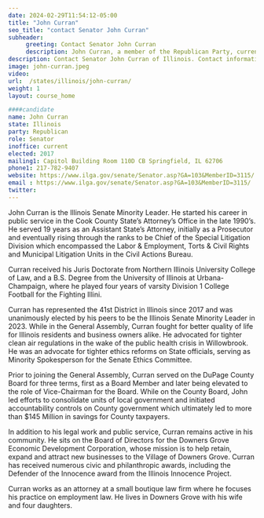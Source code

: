 ```yaml
---
date: 2024-02-29T11:54:12-05:00
title: "John Curran"
seo_title: "contact Senator John Curran"
subheader:
     greeting: Contact Senator John Curran
     description: John Curran, a member of the Republican Party, currently holds the position of an American politician in the Illinois State Senate, representing District 41. He assumed office in 2017.
description: Contact Senator John Curran of Illinois. Contact information for John Curran includes email address, phone number, and mailing address.
image: john-curran.jpeg
video:
url:  /states/illinois/john-curran/
weight: 1
layout: course_home

####candidate
name: John Curran
state: Illinois
party: Republican
role: Senator
inoffice: current
elected: 2017
mailing1: Capitol Building Room 110D CB Springfield, IL 62706
phone1: 217-782-9407
website: https://www.ilga.gov/senate/Senator.asp?GA=103&MemberID=3115/
email : https://www.ilga.gov/senate/Senator.asp?GA=103&MemberID=3115/
twitter:
---
```


John Curran is the Illinois Senate Minority Leader. He started his career in public service in the Cook County State’s Attorney’s Office in the late 1990’s. He served 19 years as an Assistant State’s Attorney, initially as a Prosecutor and eventually rising through the ranks to be Chief of the Special Litigation Division which encompassed the Labor & Employment, Torts & Civil Rights and Municipal Litigation Units in the Civil Actions Bureau.

Curran received his Juris Doctorate from Northern Illinois University College of Law, and a B.S. Degree from the University of Illinois at Urbana-Champaign, where he played four years of varsity Division 1 College Football for the Fighting Illini.

Curran has represented the 41st District in Illinois since 2017 and was unanimously elected by his peers to be the Illinois Senate Minority Leader in 2023. While in the General Assembly, Curran fought for better quality of life for Illinois residents and business owners alike. He advocated for tighter clean air regulations in the wake of the public health crisis in Willowbrook. He was an advocate for tighter ethics reforms on State officials, serving as Minority Spokesperson for the Senate Ethics Committee.

Prior to joining the General Assembly, Curran served on the DuPage County Board for three terms, first as a Board Member and later being elevated to the role of Vice-Chairman for the Board. While on the County Board, John led efforts to consolidate units of local government and initiated accountability controls on County government which ultimately led to more than $145 Million in savings for County taxpayers.

In addition to his legal work and public service, Curran remains active in his community. He sits on the Board of Directors for the Downers Grove Economic Development Corporation, whose mission is to help retain, expand and attract new businesses to the Village of Downers Grove. Curran has received numerous civic and philanthropic awards, including the Defender of the Innocence award from the Illinois Innocence Project.

Curran works as an attorney at a small boutique law firm where he focuses his practice on employment law. He lives in Downers Grove with his wife and four daughters.
